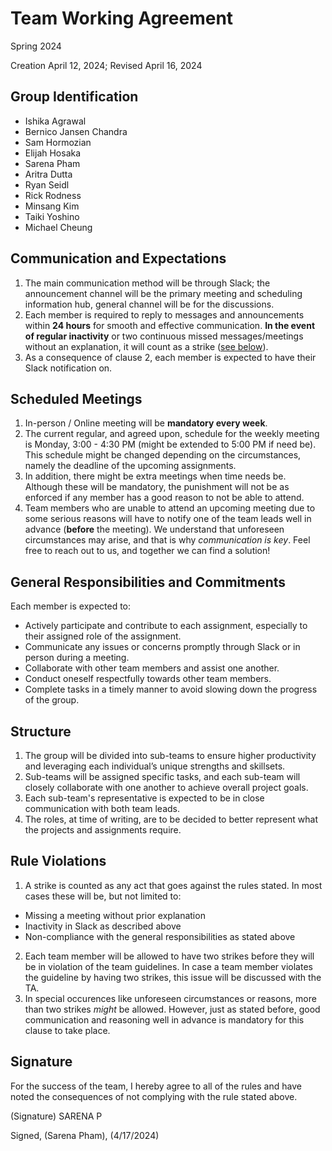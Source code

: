 # Team Working Agreement
Spring 2024

Creation April 12, 2024; Revised April 16, 2024

## Group Identification
- Ishika Agrawal
- Bernico Jansen Chandra
- Sam Hormozian
- Elijah Hosaka
- Sarena Pham
- Aritra Dutta
- Ryan Seidl
- Rick Rodness
- Minsang Kim
- Taiki Yoshino
- Michael Cheung

## Communication and Expectations
1. The main communication method will be through Slack; the announcement channel will be the primary meeting and scheduling information hub, general channel will be for the discussions.
2. Each member is required to reply to messages and announcements within **24 hours** for smooth and effective communication. **In the event of regular inactivity** or two continuous missed messages/meetings without an explanation, it will count as a strike ([see below](#rule-violations)).
3. As a consequence of clause 2, each member is expected to have their Slack notification on.

## Scheduled Meetings
1. In-person / Online meeting will be **mandatory every week**.
2. The current regular, and agreed upon, schedule for the weekly meeting is Monday, 3:00 - 4:30 PM (might be extended to 5:00 PM if need be). This schedule might be changed depending on the circumstances, namely the deadline of the upcoming assignments.
3. In addition, there might be extra meetings when time needs be. Although these will be mandatory, the punishment will not be as enforced if any member has a good reason to not be able to attend.
4. Team members who are unable to attend an upcoming meeting due to some serious reasons will have to notify one of the team leads well in advance (**before** the meeting). We understand that unforeseen circumstances may arise, and that is why _communication is key_. Feel free to reach out to us, and together we can find a solution!

## General Responsibilities and Commitments
Each member is expected to:
- Actively participate and contribute to each assignment, especially to their assigned role of the assignment.
- Communicate any issues or concerns promptly through Slack or in person during a meeting.
- Collaborate with other team members and assist one another.
- Conduct oneself respectfully towards other team members.
- Complete tasks in a timely manner to avoid slowing down the progress of the group.

## Structure
1. The group will be divided into sub-teams to ensure higher productivity and leveraging each individual’s unique strengths and skillsets.
2. Sub-teams will be assigned specific tasks, and each sub-team will closely collaborate with one another to achieve overall project goals.
3. Each sub-team's representative is expected to be in close communication with both team leads.
4. The roles, at time of writing, are to be decided to better represent what the projects and assignments require.

## Rule Violations
1. A strike is counted as any act that goes against the rules stated. In most cases these will be, but not limited to:
- Missing a meeting without prior explanation
- Inactivity in Slack as described above
- Non-compliance with the general responsibilities as stated above
2. Each team member will be allowed to have two strikes before they will be in violation of the team guidelines. In case a team member violates the guideline by having two strikes, this issue will be discussed with the TA.
3. In special occurences like unforeseen circumstances or reasons, more than two strikes _might_ be allowed. However, just as stated before, good communication and reasoning well in advance is mandatory for this clause to take place.

## Signature
For the success of the team, I hereby agree to all of the rules and have noted the consequences of not complying with the rule stated above.

(Signature) SARENA P

Signed, (Sarena Pham), (4/17/2024)
